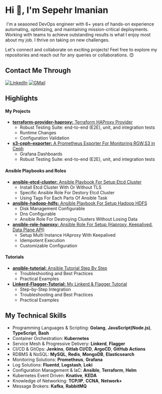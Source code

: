 # Hi 👋, I'm Sepehr Imanian
<img src="https://komarev.com/ghpvc/?username=SepehrImanian&style=flat-square&color=blue" alt=""/>
I'm a seasoned DevOps engineer with 6+ years of hands-on experience automating, optimizing, and maintaining mission-critical deployments. Working with teams to achieve outstanding results is what I enjoy most about my job. I thrive on taking on new challenges.

Let's connect and collaborate on exciting projects! Feel free to explore my repositories and reach out for any queries or collaborations. 😊

## Contact Me Through

[![LinkedIn](https://img.shields.io/badge/linkedin-%230077B5.svg?style=for-the-badge&logo=linkedin&logoColor=white)](https://www.linkedin.com/in/sepehr-imanian/)
[![GMail](https://img.shields.io/badge/gmail-f0f0f0?&style=for-the-badge&logo=gmail&logoColor=white&color=ea4335)](mailto:sepehrimaniann@gmail.com)

## Highlights
#### My Projects
- [**terraform-provider-haproxy:** Terraform HAProxy Provider](https://github.com/SepehrImanian/terraform-provider-haproxy)
  * Robust Testing Suite: end-to-end (E2E), unit, and integration tests
  * Runtime Changes
  * Configuration Validation
- [**s3-ceph-exporter:** A Prometheus Exporter For Monitoring RGW,S3 in Ceph](https://github.com/SepehrImanian/s3-ceph-exporter)
  * Grafana Dashboards
  * Robust Testing Suite: end-to-end (E2E), unit, and integration tests

#### Ansible Playbooks and Roles
- [**ansible-etcd-cluster:** Ansible Playbook For Setup Etcd Cluster](https://github.com/SepehrImanian/ansible-etcd-cluster)
  * Install Etcd Cluster With Or Without TLS
  * Specific Ansible Role For Destory Etcd Cluster
  * Using Tags For Each Parts Of Ansible Task
- [**ansible-hadoop-hdfs:** Ansible Playbook For Setup Hadoop HDFS](https://github.com/SepehrImanian/ansible-hadoop-hdfs)
  * Disk Management Configurable
  * Dns Configurable
  * Ansible Role For Destroying Clusters Without Losing Data
- [**ansible-role-haproxy:** Ansible Role For Setup (Haproxy, Keepalived, Data Plane API)](https://github.com/AvengersOfAutomations/ansible-role-haproxy)
  * Setup Multi Instance HAproxy With Keepalived
  * Idempotent Execution
  * Customizable Configuration
#### Tutorials
- [**ansible-tutorial:** Ansible Tutorial Step By Step](https://github.com/SepehrImanian/ansible-tutorial)
  * Troubleshooting and Best Practices
  * Practical Examples
- [**Linkerd-Flagger-Tutorial:** My Linkerd & Flagger Tutorial](https://github.com/SepehrImanian/Linkerd-Flagger-Tutorial.git)
  * Step-by-Step Integration
  * Troubleshooting and Best Practices
  * Practical Examples

## My Technical Skills
* Programming Languages & Scripting: **Golang**, **JavaScript(Node.js)**, **TypeScript**, **Bash**
* Container Orchestration: **Kubernetes**
* Service Mesh & Progressive Delivery: **Linkerd**, **Flagger**
* CI/CD & GitOps: **Jenkins**, **Gitlab CI/CD**, **ArgoCD**, **GitHub Actions**
* RDBMS & NoSQL: **MySQL**, **Redis**, **MongoDB**, **Elasticsearch**
* Monitoring Solutions: **Prometheus**, **Grafana**
* Log Solutions: **Fluentd**, **Logstash**, **Loki**
* Configuration Management & IaC: **Ansible**, **Terraform**, **Helm**
* Kubernetes Event Driven: **Knative**, **KEDA**
* Knowledge of Networking: **TCP/IP**, **CCNA**, **Network+**
* Message Brokers: **Kafka**, **RabbitMQ**

